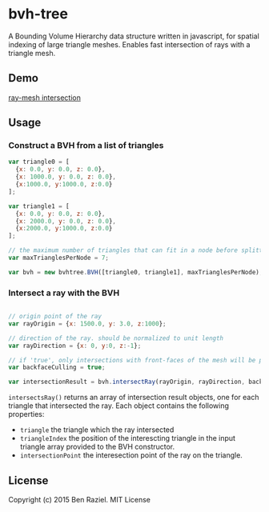bvh-tree
======

A Bounding Volume Hierarchy data structure written in javascript, for spatial indexing of large triangle meshes.
Enables fast intersection of rays with a triangle mesh.


## Demo 
[ray-mesh intersection](https://cdn.rawgit.com/benraziel/bvh-tree/master/demo/index.html)

## Usage

### Construct a BVH from a list of triangles
```js
var triangle0 = [
  {x: 0.0, y: 0.0, z: 0.0},
  {x: 1000.0, y: 0.0, z: 0.0},
  {x:1000.0, y:1000.0, z:0.0}
];

var triangle1 = [
  {x: 0.0, y: 0.0, z: 0.0},
  {x: 2000.0, y: 0.0, z: 0.0},
  {x:2000.0, y:1000.0, z:0.0}
];

// the maximum number of triangles that can fit in a node before splitting it.
var maxTrianglesPerNode = 7; 

var bvh = new bvhtree.BVH([triangle0, triangle1], maxTrianglesPerNode);
```

### Intersect a ray with the BVH
```js

// origin point of the ray
var rayOrigin = {x: 1500.0, y: 3.0, z:1000};

// direction of the ray. should be normalized to unit length
var rayDirection = {x: 0, y:0, z:-1};

// if 'true', only intersections with front-faces of the mesh will be performed
var backfaceCulling = true;

var intersectionResult = bvh.intersectRay(rayOrigin, rayDirection, backfaceCulling);
```
`intersectsRay()` returns an array of intersection result objects, one for each triangle that intersected the ray. Each object contains the following properties:
- `triangle` the triangle which the ray intersected
- `triangleIndex` the position of the interescting triangle in the input triangle array provided to the BVH constructor.
- `intersectionPoint` the interesection point of the ray on the triangle.

## License

Copyright (c) 2015 Ben Raziel. MIT License
